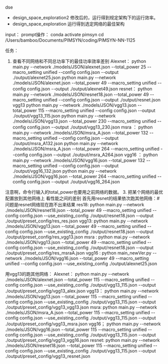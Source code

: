 dse
- design_space_exploration2 修改后的，运行得到规定架构下的运行效率。
- design_space_exploration 运行得到选定网络的最佳架构

input：
prompt操作：
conda activate pimsyn
cd /Users/bamboo/Documents/PIMSYN/coding/PIMSYN-NN-1125  


任务：
1. 查看不同网络和不同总功率下的最佳功率效率差别
Alexnet：
python main.py --network ./models/JSON/alexnet.json  --total_power 25 --macro_setting unified --config config.json --output ./output/alexnet25.json 
python main.py --network ./models/JSON/alexnet.json  --total_power 49 --macro_setting unified --config config.json --output ./output/alexnet49.json 
resnet：
python main.py --network ./models/JSON/resnet18.json  --total_power 49 --macro_setting unified --config config.json --output ./output/resnet.json 
vgg13
python main.py --network ./models/JSON/vgg13.json  --total_power 115 --macro_setting unified --config config.json --output ./output/vgg13_115.json 
python main.py --network ./models/JSON/vgg13.json  --total_power 230 --macro_setting unified --config config.json --output ./output/vgg13_230.json 
msra ：
python main.py --network ./models/JSON/msra_A.json  --total_power 132 --macro_setting unified --config config.json --output ./output/msra_A132.json 
python main.py --network ./models/JSON/msra_A.json  --total_power 264 --macro_setting unified --config config.json --output ./output/msra_A264.json 
vgg16 ：
python main.py --network ./models/JSON/vgg16.json  --total_power 132 --macro_setting unified --config config.json --output ./output/vgg16_132.json 
python main.py --network ./models/JSON/vgg16.json  --total_power 264 --macro_setting unified --config config.json --output ./output/vgg16_264.json 

注意啊，命令行输入的total_power也要用之前网络的数据。
3. 把某个网络的最优配置放到其他网络上 看性能之间的差别
首先用resnet的结果依次跑其他网络：#问题是resnet网络现在跑不出来结果
res18:
python main.py --network ./models/JSON/resnet18.json  --total_power 49 --macro_setting unified --config config.json --use_existing_config ./output/resnet18.json --output ./output/preset_config/res_res.json
vgg13:
python main.py --network ./models/JSON/vgg13.json  --total_power 49 --macro_setting unified --config config.json --use_existing_config ./output/resnet18.json --output ./output/preset_config/res_vgg13.json
msra :
python mai.py --network ./models/JSON/vgg13.json  --total_power 49 --macro_setting unified --config config.json --use_existing_config ./output/resnet18.json --output ./output/preset_config/res_msraA.json
vgg16 :
python main_newVer.py --network ./models/JSON/vgg16.json  --total_power 49 --macro_setting unified --config config.json --use_existing_config ./output/alexnet25.json 


用vgg13的跑其他网络：
Alexnet：
python main.py --network ./models/JSON/alexnet.json  --total_power 115 --macro_setting unified --config config.json --use_existing_config ./output/vgg13_115.json --output ./output/preset_config/vgg13_alex.json
vgg13：
python main.py --network ./models/JSON/vgg13.json  --total_power 115 --macro_setting unified --config config.json --use_existing_config ./output/vgg13_115.json --output ./output/preset_config/vgg13_vgg13.json
msra:
python main.py --network ./models/JSON/msra_A.json  --total_power 115 --macro_setting unified --config config.json --use_existing_config ./output/vgg13_115.json --output ./output/preset_config/vgg13_msra.json
vgg16；
python main.py --network ./models/JSON/vgg16.json  --total_power 115 --macro_setting unified --config config.json --use_existing_config ./output/vgg13_115.json --output ./output/preset_config/vgg13_vgg16.json
resnet:
python main.py --network ./models/JSON/resnet18.json  --total_power 115 --macro_setting unified --config config.json --use_existing_config ./output/vgg13_115.json --output ./output/preset_config/vgg13_resnet.json
